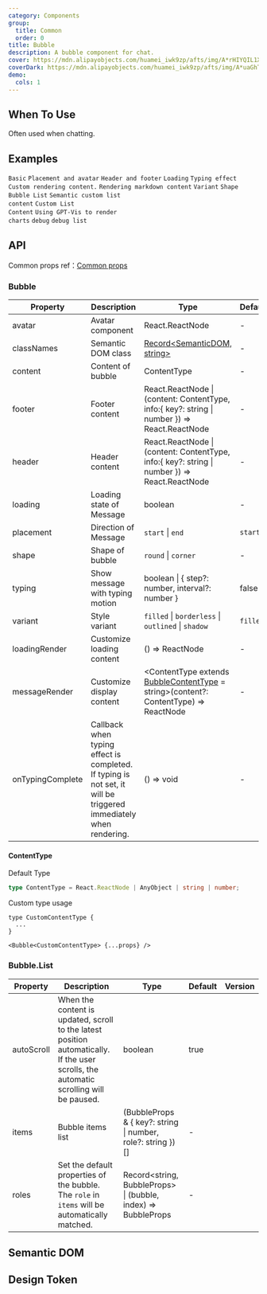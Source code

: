 ```yaml
---
category: Components
group:
  title: Common
  order: 0
title: Bubble
description: A bubble component for chat.
cover: https://mdn.alipayobjects.com/huamei_iwk9zp/afts/img/A*rHIYQIL1X-QAAAAAAAAAAAAADgCCAQ/original
coverDark: https://mdn.alipayobjects.com/huamei_iwk9zp/afts/img/A*uaGhTY1-LL0AAAAAAAAAAAAADgCCAQ/original
demo:
  cols: 1
---
```


## When To Use

Often used when chatting.

## Examples

<!-- prettier-ignore -->
<code src="./demo/basic.tsx">Basic</code>
<code src="./demo/avatar-and-placement.tsx">Placement and avatar</code>
<code src="./demo/header-and-footer.tsx">Header and footer</code>
<code src="./demo/loading.tsx">Loading</code>
<code src="./demo/typing.tsx">Typing effect</code>
<code src="./demo/custom-content.tsx">Custom rendering content.</code>
<code src="./demo/markdown.tsx">Rendering markdown content</code>
<code src="./demo/variant.tsx">Variant</code>
<code src="./demo/shape.tsx">Shape</code>
<code src="./demo/list.tsx">Bubble List</code>
<code src="./demo/semantic-list-custom.tsx">Semantic custom list content</code>
<code src="./demo/list-custom.tsx">Custom List Content</code>
<code src="./demo/gpt-vis.tsx">Using GPT-Vis to render charts</code>
<code src="./demo/debug.tsx" debug>debug</code>
<code src="./demo/debug-list.tsx" debug>debug list</code>

## API

Common props ref：[Common props](/docs/react/common-props)

### Bubble

<!-- prettier-ignore -->
| Property | Description | Type | Default | Version |
| --- | --- | --- | --- | --- |
| avatar | Avatar component | React.ReactNode | - | - |
| classNames | Semantic DOM class | [Record<SemanticDOM, string>](#semantic-dom) | - | - |
| content | Content of bubble | ContentType | - | - |
| footer | Footer content | React.ReactNode \| (content: ContentType, info:{ key?: string \| number }) => React.ReactNode | - | - |
| header | Header content | React.ReactNode \| (content: ContentType, info:{ key?: string \| number }) => React.ReactNode | - | - |
| loading | Loading state of Message | boolean | - |  |
| placement | Direction of Message | `start` \| `end` | `start` |  |
| shape | Shape of bubble | `round` \| `corner` | - |  |  | styles | Semantic DOM style | [Record<SemanticDOM, CSSProperties>](#semantic-dom) | - |  |
| typing | Show message with typing motion | boolean \| { step?: number, interval?: number } | false |  |
| variant | Style variant | `filled` \| `borderless` \| `outlined` \| `shadow` | `filled` |  |
| loadingRender | Customize loading content | () => ReactNode | - |  |
| messageRender | Customize display content | <ContentType extends [BubbleContentType](https://github.com/ant-design/x/blob/d3232c925a0dc61ad763c6664e16f07323ebca4a/components/bubble/interface.ts#L21) = string>(content?: ContentType) => ReactNode | - |  |
| onTypingComplete | Callback when typing effect is completed. If typing is not set, it will be triggered immediately when rendering. | () => void | - |  |

#### ContentType

Default Type

```typescript
type ContentType = React.ReactNode | AnyObject | string | number;
```

Custom type usage

```tsx
type CustomContentType {
  ...
}

<Bubble<CustomContentType> {...props} />
```

### Bubble.List

| Property | Description | Type | Default | Version |
| --- | --- | --- | --- | --- |
| autoScroll | When the content is updated, scroll to the latest position automatically. If the user scrolls, the automatic scrolling will be paused. | boolean | true |  |
| items | Bubble items list | (BubbleProps & { key?: string \| number, role?: string })[] | - |  |
| roles | Set the default properties of the bubble. The `role` in `items` will be automatically matched. | Record<string, BubbleProps> \| (bubble, index) => BubbleProps | - |  |

## Semantic DOM

<code src="./demo/_semantic.tsx" simplify="true"></code>

## Design Token

<ComponentTokenTable component="Bubble"></ComponentTokenTable>
